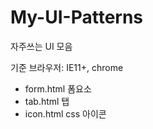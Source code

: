 # My-UI-Patterns 

자주쓰는 UI 모음

기준 브라우저: IE11+, chrome 

+ form.html 폼요소
+ tab.html 탭
+ icon.html css 아이콘
